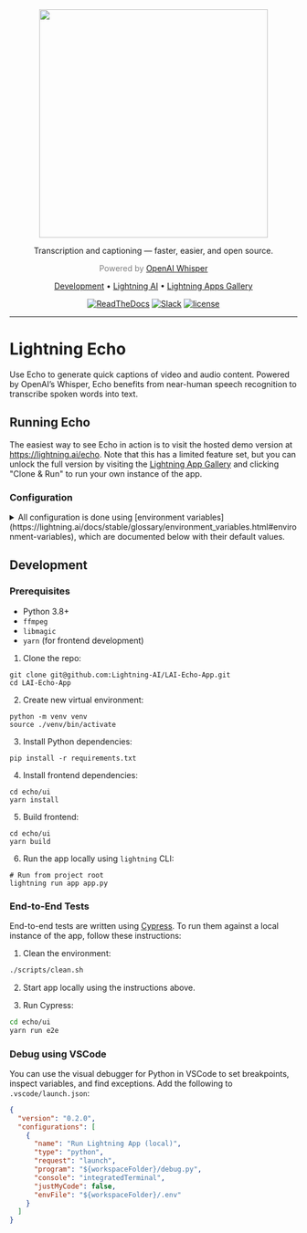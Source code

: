 <div align="center">
    <img src="https://user-images.githubusercontent.com/11700385/193478702-76070aa3-1eec-415b-ab06-110b6c1c1459.svg" width="400px">
    <p>Transcription and captioning — faster, easier, and open source.</p>

<div align="center">

<p align="center" style="color:grey">Powered by <a href="https://openai.com/blog/whisper">OpenAI Whisper</a></p>

<p align="center">
  <a href="#development">Development</a> •
  <a href="https://www.lightning.ai/">Lightning AI</a> •
  <a href="https://lightning.ai/apps">Lightning Apps Gallery</a>
</p>

[![ReadTheDocs](https://readthedocs.org/projects/pytorch-lightning/badge/?version=stable)](https://lightning.ai/lightning-docs/)
[![Slack](https://img.shields.io/badge/slack-chat-green.svg?logo=slack)](https://www.pytorchlightning.ai/community)
[![license](https://img.shields.io/badge/License-Apache%202.0-blue.svg)](https://github.com/Lightning-AI/LAI-Echo-App/blob/main/LICENSE)

</div>
</div>

______________________________________________________________________

# Lightning Echo

Use Echo to generate quick captions of video and audio content. Powered by OpenAI’s Whisper, Echo benefits from near-human speech recognition to transcribe spoken words into text.

## Running Echo

The easiest way to see Echo in action is to visit the hosted demo version at https://lightning.ai/echo. Note that this has a limited feature set, but you can unlock the full version by visiting the [Lightning App Gallery](https://lightning.ai/app/HvUwbEG90H-Echo) and clicking "Clone & Run" to run your own instance of the app.

### Configuration

<details>
  <summary>All configuration is done using [environment variables](https://lightning.ai/docs/stable/glossary/environment_variables.html#environment-variables), which are documented below with their default values.</summary>

| Name                                         | Type                                                                                      | Default Value    | Description                                                                                                                                                                              |
| -------------------------------------------- | ----------------------------------------------------------------------------------------- | ---------------- | ---------------------------------------------------------------------------------------------------------------------------------------------------------------------------------------- |
| `ECHO_MODE`                                  | `development`/`production`                                                                | `production`     | Toggles monitoring and other production-specific features.                                                                                                                               |
| `ECHO_MODEL_SIZE`                            | [See Whisper Docs](https://github.com/openai/whisper#available-models-and-languages)      | `base`           | The Whisper model to use.                                                                                                                                                                |
| `ECHO_ENABLE_MULTI_TENANCY`                  | boolean                                                                                   | `false`          | If enabled, users will not be able to see Echoes or data created by other users. If disabled, the app treats everyone as the same user so everything is visible to everyone who uses it. |
| `ECHO_RECOGNIZER_MIN_REPLICAS`               | integer                                                                                   | 1                | Minimum number of speech recognizer Works to keep running at all times, even if they are idle.                                                                                           |
| `ECHO_RECOGNIZER_MAX_IDLE_SECONDS_PER_WORK`  | integer                                                                                   | 120              | Autoscaler will shut down any spare recognizer Works that haven't processed anything after this duration.                                                                                |
| `ECHO_RECOGNIZER_MAX_PENDING_CALLS_PER_WORK` | integer                                                                                   | 10               | Autoscaler will create a new recognizer Work if any existing recognizer Work has this many pending items to process.                                                                     |
| `ECHO_RECOGNIZER_AUTOSCALER_CRON_SCHEDULE`   | [cron](https://crontab.guru/#*_*_*_*_*)                                                   | `*/5 * * * *`    | How often the autoscaler will check to see if recognizer Works need to be scaled up/down                                                                                                 |
| `ECHO_RECOGNIZER_CLOUD_COMPUTE`              | [Cloud Compute](https://lightning.ai/lightning-docs/core_api/lightning_work/compute.html) | `gpu`            | The instance type each recognizer Work will use when running in the cloud.                                                                                                               |
| `ECHO_YOUTUBER_MIN_REPLICAS`                 | integer                                                                                   | 1                | Minimum number of downloader Works to keep running at all times, even if they are idle.                                                                                                  |
| `ECHO_YOUTUBER_MAX_IDLE_SECONDS_PER_WORK`    | integer                                                                                   | 120              | Autoscaler will shut down any spare downloader Works that haven't processed anything after this duration.                                                                                |
| `ECHO_YOUTUBER_MAX_PENDING_CALLS_PER_WORK`   | integer                                                                                   | 10               | Autoscaler will create a new downloader Work if any existing downloader Work has this many pending items to process.                                                                     |
| `ECHO_YOUTUBER_AUTOSCALER_CRON_SCHEDULE`     | [cron](https://crontab.guru/#*_*_*_*_*)                                                   | `*/5 * * * *`    | How often the autoscaler will check to see if downloader Works need to be scaled up/down                                                                                                 |
| `ECHO_YOUTUBER_CLOUD_COMPUTE`                | [Cloud Compute](https://lightning.ai/lightning-docs/core_api/lightning_work/compute.html) | `cpu`            | The instance type each downloader Work will use when running in the cloud.                                                                                                               |
| `ECHO_USER_ECHOES_LIMIT`                     | integer                                                                                   | 100              | Maximum number of Echoes that each user can create.                                                                                                                                      |
| `ECHO_SOURCE_TYPE_FILE_ENABLED`              | boolean                                                                                   | `true`           | Allows Echoes to be created from a local file upload (`.mp3`, `.mp4`, etc)                                                                                                               |
| `ECHO_SOURCE_TYPE_RECORDING_ENABLED`         | boolean                                                                                   | `true`           | Allows Echoes to be recorded with the device microphone using the UI.                                                                                                                    |
| `ECHO_SOURCE_TYPE_YOUTUBE_ENABLED`           | boolean                                                                                   | `true`           | Allows Echoes to be created by providing the URL to a public YouTube video.                                                                                                              |
| `ECHO_GARBAGE_COLLECTION_CRON_SCHEDULE`      | [cron](https://crontab.guru/#*_*_*_*_*)                                                   | `None`           | How often the garbage collector will check for old Echoes and delete them.                                                                                                               |
| `ECHO_GARBAGE_COLLECTION_MAX_AGE_SECONDS`    | integer                                                                                   | 86400 (24 hours) | Echoes that are older than this will be deleted (if `ECHO_GARBAGE_COLLECTION_MAX_AGE_SECONDS` is set).                                                                                   |
| `ECHO_VIDEO_SOURCE_MAX_DURATION_SECONDS`     | integer                                                                                   | 960 (15 minutes) | Restricts the length of YouTube videos that can be processed.                                                                                                                            |
| `ECHO_DATABASE_CLOUD_COMPUTE`                | [Cloud Compute](https://lightning.ai/lightning-docs/core_api/lightning_work/compute.html) | `cpu`            | The instance type the database server will use when running in the cloud.                                                                                                                |
| `ECHO_LOADBALANCER_AUTH_TOKEN`               | string                                                                                    | `None`           | Secret authentication token which is used for manually scaling the different Works using the `/api/scale` endpoint                                                                       |
| `ECHO_ROOT_PATH`                             | string                                                                                    | `/`              | Used to serve the app under a subpath or proxy.                                                                                                                                          |
| `ECHO_SENTRY_DSN`                            | string                                                                                    | `None`           | ID of the Sentry project for monitoring                                                                                                                                                  |
| `ECHO_SENTRY_SAMPLE_RATE`                    | float                                                                                     | `0.1`            | Sample rate for Sentry monitoring                                                                                                                                                        |

</details>

## Development

### Prerequisites

- Python 3.8+
- `ffmpeg`
- `libmagic`
- `yarn` (for frontend development)

1. Clone the repo:

```
git clone git@github.com:Lightning-AI/LAI-Echo-App.git
cd LAI-Echo-App
```

2. Create new virtual environment:

```
python -m venv venv
source ./venv/bin/activate
```

3. Install Python dependencies:

```
pip install -r requirements.txt
```

4. Install frontend dependencies:

```
cd echo/ui
yarn install
```

5. Build frontend:

```
cd echo/ui
yarn build
```

6. Run the app locally using `lightning` CLI:

```
# Run from project root
lightning run app app.py
```

### End-to-End Tests

End-to-end tests are written using [Cypress](https://www.cypress.io/). To run them against a local instance of the app, follow these instructions:

1. Clean the environment:

```sh
./scripts/clean.sh
```

2. Start app locally using the instructions above.

1. Run Cypress:

```sh
cd echo/ui
yarn run e2e
```

### Debug using VSCode

You can use the visual debugger for Python in VSCode to set breakpoints, inspect variables, and find exceptions. Add the following to `.vscode/launch.json`:

```json
{
  "version": "0.2.0",
  "configurations": [
    {
      "name": "Run Lightning App (local)",
      "type": "python",
      "request": "launch",
      "program": "${workspaceFolder}/debug.py",
      "console": "integratedTerminal",
      "justMyCode": false,
      "envFile": "${workspaceFolder}/.env"
    }
  ]
}
```
